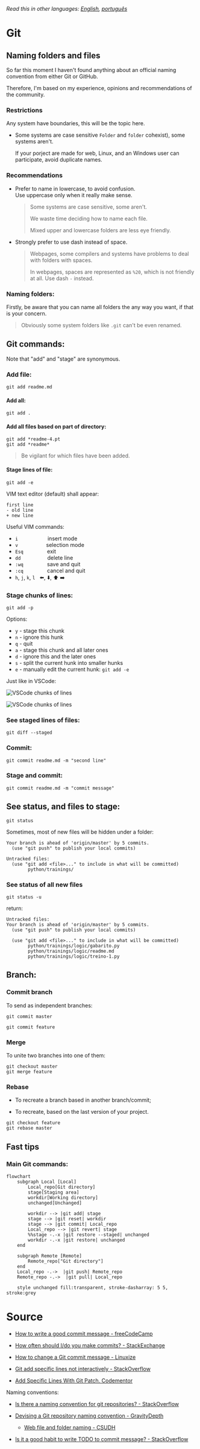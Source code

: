 *Read this in other languages: [English](readme.md), [português](readme.pt.md)*

# Git

## Naming folders and files

So far this moment I haven't found anything about an official naming convention from either Git or GitHub.

Therefore, I'm based on my experience, opinions and recommendations of the community.

### Restrictions

Any system have boundaries, this will be the topic here.

* Some systems are case sensitive `Folder` and `folder` cohexist), some systems aren't.

  If your porject are made for web, Linux, and an Windows user can participate, avoid duplicate names.

### Recommendations

* Prefer to name in lowercase, to avoid confusion.  
  Use uppercase only when it really make sense.
    > Some systems are case sensitive, some aren't.
    >
    > We waste time deciding how to name each file.
    >
    > Mixed upper and lowercase folders are less eye friendly.

* Strongly prefer to use dash instead of space.

  > Webpages, some compilers and systems have problems to deal with folders with spaces.
  >
  > In webpages, spaces are represented as `%20`, which is not friendly at all. Use dash `-` instead.

### Naming folders:

Firstly, be aware that you can name all folders the any way you want, if that is your concern.

> Obviously some system folders like `.git` can't be even renamed.

## Git commands:

Note that "add" and "stage" are synonymous.

### Add file:

```git
git add readme.md
```

#### Add all:

```git
git add .
```

#### Add all files based on part of directory:

```git
git add *readme-4.pt
git add *readme*
```

> Be vigilant for which files have been added.

#### Stage lines of file:

```git
git add -e
```

VIM text editor (default) shall appear:

```git
first line
- old line
+ new line
```

Useful VIM commands:

* `i` &nbsp; &nbsp; &nbsp; &nbsp; &nbsp; &nbsp; &nbsp; &nbsp; &nbsp; &nbsp;insert mode
* `v`  &nbsp; &nbsp; &nbsp; &nbsp; &nbsp; &nbsp; &nbsp; &nbsp; &nbsp; selection mode
* `Esq` &nbsp; &nbsp; &nbsp; &nbsp; &nbsp; &nbsp; &nbsp; &nbsp;exit
* `dd` &nbsp; &nbsp; &nbsp; &nbsp; &nbsp; &nbsp; &nbsp; &nbsp; &nbsp;delete line
* `:wq` &nbsp; &nbsp; &nbsp; &nbsp; &nbsp; &nbsp; &nbsp; &nbsp;save and quit
* `:cq` &nbsp; &nbsp; &nbsp; &nbsp; &nbsp; &nbsp; &nbsp; &nbsp;cancel and quit
* `h`, `j`, `k`, `l` &nbsp; :arrow_left:, :arrow_down:, :arrow_up: :arrow_right:

### Stage chunks of lines:

```git
git add -p
```

Options:

* `y` - stage this chunk
* `n` - ignore this hunk
* `q` - quit
* `a` - stage this chunk and all later ones
* `d` - ignore this and the later ones
* `s` - split the current hunk into smaller hunks
* `e` - manually edit the current hunk: `git add -e`

Just like in VSCode:

![VSCode chunks of lines](img/git-vscode-chunk-lines.png)

![VSCode chunks of lines](img/git-vscode-chunk-lines-options.png)

### See staged lines of files:

```git
git diff --staged
```

### Commit:

```git
git commit readme.md -m "second line"
```

### Stage and commit:

```git
git commit readme.md -m "commit message"
```

## See status, and files to stage:

```git
git status
```

Sometimes, most of new files will be hidden under a folder:

```git
Your branch is ahead of 'origin/master' by 5 commits.
  (use "git push" to publish your local commits)

Untracked files:
  (use "git add <file>..." to include in what will be committed)
        python/trainings/
```

### See status of all new files

```git
git status -u
```

return:

```git
Untracked files:
Your branch is ahead of 'origin/master' by 5 commits.
  (use "git push" to publish your local commits)

  (use "git add <file>..." to include in what will be committed)
        python/trainings/logic/gabarito.py
        python/trainings/logic/readme.md
        python/trainings/logic/treino-1.py
```

## Branch:

### Commit branch

To send as independent branches:

```git
git commit master
```

```git
git commit feature
```

### Merge

To unite two branches into one of them:

```git
git checkout master
git merge feature
```

### Rebase

* To recreate a branch based in another branch/commit;

* To recreate, based on the last version of your project.

```git
git checkout feature
git rebase master
```

## Fast tips

### Main Git commands:

```mermaid
flowchart
    subgraph Local [Local]
        Local_repo[Git directory]
        stage[Staging area]
        workdir[Working directory]
        unchanged[Unchanged]

        workdir --> |git add| stage
        stage --> |git reset| workdir
        stage --> |git commit| Local_repo
        Local_repo --> |git revert| stage
        %%stage -.-x |git restore --staged| unchanged
        workdir -.-x |git restore| unchanged
    end

    subgraph Remote [Remote]
        Remote_repo["Git directory"]
    end
    Local_repo -.->  |git push| Remote_repo
    Remote_repo -.->  |git pull| Local_repo

    style unchanged fill:transparent, stroke-dasharray: 5 5, stroke:grey
```

# Source

* [How to write a good commit message - freeCodeCamp](https://www.freecodecamp.org/news/a-beginners-guide-to-git-how-to-write-a-good-commit-message/)

* [How often should I/do you make commits? - StackExchange](https://softwareengineering.stackexchange.com/questions/74764/how-often-should-i-do-you-make-commits)

* [How to change a Git commit message - Linuxize](https://linuxize.com/post/change-git-commit-message/)

* [Git add specific lines not interactively - StackOverflow](https://stackoverflow.com/questions/50627024/git-add-specific-lines-not-interactively)

* [Add Specific Lines With Git Patch. Codementor](https://www.codementor.io/@maksimivanov/add-specific-lines-with-git-patch-eais7k69j)

Naming conventions:

* [Is there a naming convention for git repositories? - StackOverflow](https://stackoverflow.com/questions/11947587/is-there-a-naming-convention-for-git-repositories)

* [Devising a Git repository  naming convention - GravityDepth](https://gravitydept.com/blog/devising-a-git-repository-naming-convention)

  * [Web file and folder naming - CSUDH](https://www.csudh.edu/web-services/web-standards/file-folder-naming/)

* [Is it a good habit to write TODO to commit message? - StackOverflow](https://stackoverflow.com/questions/51260140/is-it-a-good-habit-to-write-todo-to-commit-message)